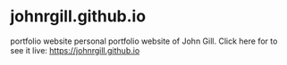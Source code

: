 # johnrgill.github.io
portfolio website
personal portfolio website of John Gill.
Click here for to see it live: https://johnrgill.github.io
